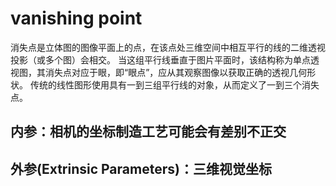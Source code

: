 # vanishing point

消失点是立体图的图像平面上的点，在该点处三维空间中相互平行的线的二维透视投影（或多个图）会相交。 当这组平行线垂直于图片平面时，该结构称为单点透视图，其消失点对应于眼，即“眼点”，应从其观察图像以获取正确的透视几何形状。 传统的线性图形使用具有一到三组平行线的对象，从而定义了一到三个消失点。

##  内参：相机的坐标制造工艺可能会有差别不正交

## 外参(Extrinsic Parameters)：三维视觉坐标

